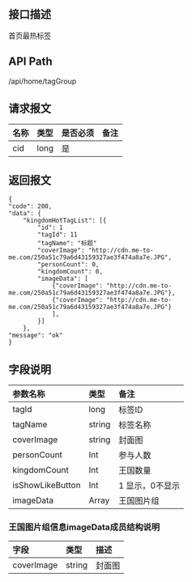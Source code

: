 ## 接口描述
首页最热标签 

## API Path
/api/home/tagGroup

## 请求报文
|名称|类型|是否必须|备注|
|:-|:-|:-|:-
|cid|long|是|

## 返回报文
    {
    "code": 200,
    "data": {
        "kingdomHotTagList": [{
            "id": 1
            "tagId": 11
            "tagName": "标题"
            "coverImage": "http://cdn.me-to-me.com/250a51c79a6d43159327ae3f474a8a7e.JPG",
            "personCount": 0,
            "kingdomCount": 0,
            "imageData": [
                {"coverImage": "http://cdn.me-to-me.com/250a51c79a6d43159327ae3f474a8a7e.JPG"},
                {"coverImage": "http://cdn.me-to-me.com/250a51c79a6d43159327ae3f474a8a7e.JPG"}
                ],
            }]
        },
    "message": "ok"
    }
    
## 字段说明
|参数名称|类型|	备注|
|:-------------|:--------------|:---------|
|tagId|	long|	标签ID|
|tagName	|string|	标签名称|
|coverImage|	string	|封面图|
|personCount|	Int|	参与人数|
|kingdomCount	|Int|	王国数量|
|isShowLikeButton    |	Int	|	1 显示，0不显示|
|imageData|	 Array|王国图片组|

### 王国图片组信息imageData成员结构说明
|字段|类型|描述|
|:-|:-|:-|
|coverImage|string|封面图|
    	